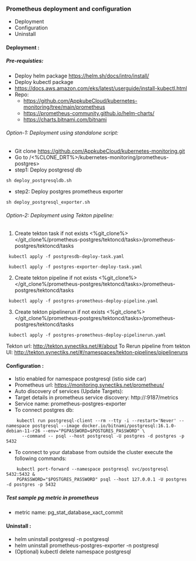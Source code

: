 ### Prometheus deployment and configuration

- Deployment 
- Configuration
- Uninstall

#### Deployment :

##### Pre-requisties: 
- Deploy helm package https://helm.sh/docs/intro/install/
- Deploy kubectl package
 -  https://docs.aws.amazon.com/eks/latest/userguide/install-kubectl.html
- Repo: 
     - https://github.com/AppkubeCloud/kubernetes-monitoring/tree/main/prometheus
     - https://prometheus-community.github.io/helm-charts/
     - https://charts.bitnami.com/bitnami

###### Option-1: Deployment using standalone script:
-   Git clone https://github.com/AppkubeCloud/kubernetes-monitoring.git
-   Go to /<%CLONE_DRT%>/kubernetes-monitoring/prometheus-postgres>
-   step1: Deploy postgresql db
```shell
sh deploy_postgresqldb.sh
```
-   step2: Deploy postgres prometheus exporter
```shell
sh deploy_postgresql_exporter.sh
```

###### Option-2: Deployment using Tekton pipeline:
 1. Create tekton task if not exists
 <%git_clone%></git_clone%/prometheus-postgres/tektoncd/tasks>/prometheus-postgres/tektoncd/tasks
```shell
 kubectl apply -f postgresdb-deploy-task.yaml
```
```shell
 kubectl apply -f postgres-exporter-deploy-task.yaml
```
 2. Create tekton pipeline if not exists
 <%git_clone%></git_clone%/prometheus-postgres/tektoncd/tasks>/prometheus-postgres/tektoncd/tasks
```shell
 kubectl apply -f postgres-prometheus-deploy-pipeline.yaml
```
 3. Create tekton pipelinerun if not exists
 <%git_clone%></git_clone%/prometheus-postgres/tektoncd/tasks>/prometheus-postgres/tektoncd/tasks
```shell
 kubectl apply -f postgres-prometheus-deploy-pipelinerun.yaml
```
 
 Tekton url: http://tekton.synectiks.net/#/about
 To Rerun pipeline from tekton UI: http://tekton.synectiks.net/#/namespaces/tekton-pipelines/pipelineruns
#### Configuration :
- Istio enabled for namespace postgresql (istio side car)
- Prometheus url: https://monitoring.synectiks.net/prometheus/
- Auto discovery of services (Update Targets):
- Target details in prometheus service discovery: http://<IP>:9187/metrics
- Service name: prometheus-postgres-exporter
- To connect postgres db: 
```shell
    kubectl run postgresql-client --rm --tty -i --restart='Never' --namespace postgresql --image docker.io/bitnami/postgresql:16.1.0-debian-11-r26 --env="PGPASSWORD=$POSTGRES_PASSWORD" \
      --command -- psql --host postgresql -U postgres -d postgres -p 5432
```
- To connect to your database from outside the cluster execute the following commands:
```shell
    kubectl port-forward --namespace postgresql svc/postgresql 5432:5432 &
    PGPASSWORD="$POSTGRES_PASSWORD" psql --host 127.0.0.1 -U postgres -d postgres -p 5432
```
##### Test sample pg metric in prometheus
- metric name: pg_stat_database_xact_commit

#### Uninstall :

- helm uninstall postgresql -n postgresql
- helm uninstall prometheus-postgres-exporter -n postgresql
- (Optional) kubectl delete namespace postgresql
